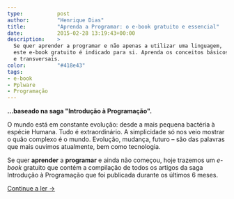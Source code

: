```yaml
---
type:           post
author:         "Henrique Dias"
title:          "Aprenda a Programar: o e-book gratuito e essencial"
date:           2015-02-28 13:19:43+00:00
description:    >
  Se quer aprender a programar e não apenas a utilizar uma linguagem,
  este e-book gratuito é indicado para si. Aprenda os conceitos básicos
  e transversais.
color:          "#418e43"
tags:
- e-book
- Pplware
- Programação
---
```


**…baseado na saga "Introdução à Programação".**

O mundo está em constante evolução: desde a mais pequena bactéria à espécie Humana. Tudo é extraordinário. A simplicidade só nos veio mostrar o quão complexo é o mundo. Evolução, mudança, futuro – são das palavras que mais ouvimos atualmente, bem como tecnologia.

Se quer **aprender** a **programar** e ainda não começou, hoje trazemos um _e-book_ gratuito que contém a compilação de todos os artigos da saga Introdução à Programação que foi publicada durante os últimos 6 meses.

[Continue a ler →](http://pplware.sapo.pt/tutoriais/aprenda-a-programar-o-e-book-gratuito-e-essencial/)
